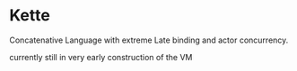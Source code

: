 # Kette
Concatenative Language with extreme Late binding and actor concurrency.

currently still in very early construction of the VM